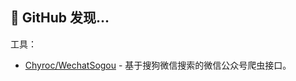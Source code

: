 ## :flower_playing_cards: GitHub 发现...



工具：

- [Chyroc/WechatSogou](<https://github.com/Chyroc/WechatSogou>) - 基于搜狗微信搜索的微信公众号爬虫接口。

